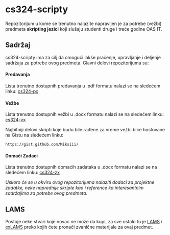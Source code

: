 cs324-scripty
=====

Repozitorijum u kome se trenutno nalazite napravljen je za potrebe (vežbi) predmeta
<b>skripting jezici</b> koji slušaju studenti druge i treće godine OAS IT.

<h2>Sadržaj</h2>

cs324-scripty ima za cilj da omogući lakše praćenje, upravljanje i deljenje sadržaja
za potrebe ovog predmeta. Glavni delovi repozitorijuma su:

<h4>Predavanja</h4>

Lista trenutno dostupnih predavanja u .pdf formatu nalazi se na sledećem linku: [cs324-px](https://github.com/Miksiii/cs324-scripty/tree/master/Predavanja)

<h4>Vežbe</h4>

Lista trenutno dostupnih vežbi u .docx formatu nalazi se na sledećem linku: [cs324-vx](https://github.com/Miksiii/cs324-scripty/tree/master/Vežbe)

Najbitniji delovi skripti koje budu bile rađene za vreme vežbi biće hostovane na Gistu na sledećem linku: <br/>

`https://gist.github.com/Miksiii/`


<h4>Domaći Zadaci</h4>

Lista trenutno dostupnih domaćih zadataka u .docx formatu nalazi se na sledećem linku: [cs324-zx](https://github.com/Miksiii/cs324-scripty/tree/master/Doma%C4%87i%20Zadaci) 

<i>Uskoro će se u okviru ovog repozitorijuma nalaziti dodaci 
za projektne zadatke, neke naprednije skripte kao i reference ka interesantnim sadržajima
za potrebe ovog predmeta.</i>


<h2>LAMS</h2>

Postoje neke stvari koje novac ne može da kupi, za sve ostalo tu je [LAMS](http://lams.metropolitan.ac.rs:8080/lams/index.do) i [exLAMS](http://exlms.metropolitan.ac.rs:8080/lams/index.do) preko kojih ćete pronaći zvanične materijale za ovaj predmet. 




